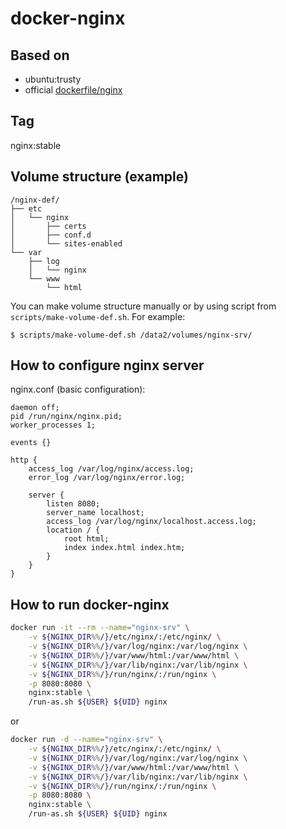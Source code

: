 # docker-nginx

## Based on 

- ubuntu:trusty
- official [dockerfile/nginx](https://github.com/dockerfile/nginx/blob/master/Dockerfile)

## Tag

nginx:stable

## Volume structure (example)

```
/nginx-def/
├── etc
│   └── nginx
│       ├── certs
│       ├── conf.d
│       └── sites-enabled
└── var
    ├── log
    │   └── nginx
    └── www
        └── html
```

You can make volume structure manually or by using script from `scripts/make-volume-def.sh`. For example:

```
$ scripts/make-volume-def.sh /data2/volumes/nginx-srv/
```

## How to configure nginx server

nginx.conf (basic configuration):
```
daemon off;
pid /run/nginx/nginx.pid;
worker_processes 1;

events {}

http {
    access_log /var/log/nginx/access.log;
    error_log /var/log/nginx/error.log;
    
    server {
        listen 8080;
        server_name localhost;
        access_log /var/log/nginx/localhost.access.log;
        location / {
            root html;
            index index.html index.htm;
        }
    }
}
```

## How to run docker-nginx

```sh
docker run -it --rm --name="nginx-srv" \
    -v ${NGINX_DIR%%/}/etc/nginx/:/etc/nginx/ \
    -v ${NGINX_DIR%%/}/var/log/nginx:/var/log/nginx \
    -v ${NGINX_DIR%%/}/var/www/html:/var/www/html \
    -v ${NGINX_DIR%%/}/var/lib/nginx:/var/lib/nginx \
    -v ${NGINX_DIR%%/}/run/nginx/:/run/nginx \
    -p 8080:8080 \
    nginx:stable \
    /run-as.sh ${USER} ${UID} nginx
```
or 
```sh
docker run -d --name="nginx-srv" \
    -v ${NGINX_DIR%%/}/etc/nginx/:/etc/nginx/ \
    -v ${NGINX_DIR%%/}/var/log/nginx:/var/log/nginx \
    -v ${NGINX_DIR%%/}/var/www/html:/var/www/html \
    -v ${NGINX_DIR%%/}/var/lib/nginx:/var/lib/nginx \
    -v ${NGINX_DIR%%/}/run/nginx/:/run/nginx \
    -p 8080:8080 \
    nginx:stable \
    /run-as.sh ${USER} ${UID} nginx
```
